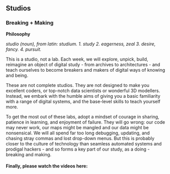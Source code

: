 ## Studios
### Breaking + Making

**Philosophy**

*studio (noun), from latin: studium. 1. study 2. eagerness, zeal 3. desire, fancy. 4. pursuit.*

This is a studio, not a lab. Each week, we will explore, unpick, build, reimagine an object of digital study - from archives to architectures - and teach ourselves to become breakers and makers of digital ways of knowing and being. 

These are not complete studios. They are not designed to make you excellent coders, or top-notch data scientists or wonderful 3D modellers. Instead, we embark with the humble aims of giving you a basic familiarity with a range of digital systems, and the base-level skills to teach yourself more.

To get the most out of these labs, adopt a mindset of courage in sharing, patience in learning, and enjoyment of failure. They will go wrong: our code may never work, our maps might be mangled and our data might be nonsensical. We will all spend far too long debugging, updating, and chasing stray commas and lost drop-down menus. But this is probably closer to the culture of technology than seamless automated systems and prodigal hackers - and so forms a key part of our study, as a doing - breaking and making. 

#### Finally, please watch the videos here:



